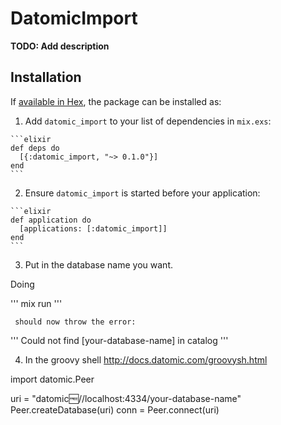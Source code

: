 # DatomicImport

**TODO: Add description**

## Installation

If [available in Hex](https://hex.pm/docs/publish), the package can be installed as:

  1. Add `datomic_import` to your list of dependencies in `mix.exs`:

    ```elixir
    def deps do
      [{:datomic_import, "~> 0.1.0"}]
    end
    ```

  2. Ensure `datomic_import` is started before your application:

    ```elixir
    def application do
      [applications: [:datomic_import]]
    end
    ```
  3. Put in the database name you want.

   Doing

   '''
   mix run
   '''

     should now throw the error:

   '''
   Could not find [your-database-name] in catalog
   '''

  4. In the groovy shell http://docs.datomic.com/groovysh.html

import datomic.Peer

uri = "datomic:free://localhost:4334/your-database-name"
Peer.createDatabase(uri)
conn = Peer.connect(uri)
